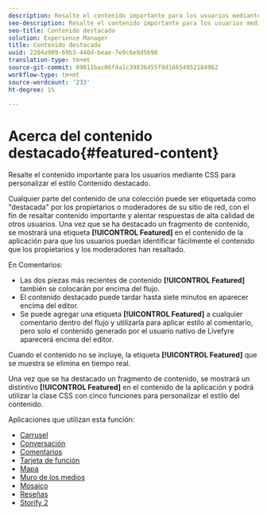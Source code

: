 ```yaml
---
description: Resalte el contenido importante para los usuarios mediante CSS para personalizar el estilo Contenido destacado.
seo-description: Resalte el contenido importante para los usuarios mediante CSS para personalizar el estilo Contenido destacado.
seo-title: Contenido destacado
solution: Experience Manager
title: Contenido destacado
uuid: 2204a989-69b3-440d-beae-7e9c6e9d5698
translation-type: tm+mt
source-git-commit: 09011bac06f4a1c39836455f9d16654952184962
workflow-type: tm+mt
source-wordcount: '233'
ht-degree: 1%

---
```



# Acerca del contenido destacado{#featured-content}

Resalte el contenido importante para los usuarios mediante CSS para personalizar el estilo Contenido destacado.

Cualquier parte del contenido de una colección puede ser etiquetada como &quot;destacada&quot; por los propietarios o moderadores de su sitio de red, con el fin de resaltar contenido importante y alentar respuestas de alta calidad de otros usuarios. Una vez que se ha destacado un fragmento de contenido, se mostrará una etiqueta **[!UICONTROL Featured]** en el contenido de la aplicación para que los usuarios puedan identificar fácilmente el contenido que los propietarios y los moderadores han resaltado.

En Comentarios:

* Las dos piezas más recientes de contenido **[!UICONTROL Featured]** también se colocarán por encima del flujo.
* El contenido destacado puede tardar hasta siete minutos en aparecer encima del editor.
* Se puede agregar una etiqueta **[!UICONTROL Featured]** a cualquier comentario dentro del flujo y utilizarla para aplicar estilo al comentario, pero solo el contenido generado por el usuario nativo de Livefyre aparecerá encima del editor.

Cuando el contenido no se incluye, la etiqueta **[!UICONTROL Featured]** que se muestra se elimina en tiempo real.

Una vez que se ha destacado un fragmento de contenido, se mostrará un distintivo **[!UICONTROL Featured]** en el contenido de la aplicación y podrá utilizar la clase CSS con cinco funciones para personalizar el estilo del contenido.

Aplicaciones que utilizan esta función:

* [Carrusel](/help/using/c-about-apps/c-carousel-app/c-carousel-app.md#c_carousel_app)
* [Conversación](/help/using/c-about-apps/c-chat-app/c-chat-app.md#c_chat_app)
* [Comentarios](/help/using/c-about-apps/c-comments/c-comments.md)
* [Tarjeta de función](/help/using/c-about-apps/c-feature-card-app/c-feature-card-app.md#c_feature_card_app)
* [Mapa](/help/using/c-about-apps/c-map-app/c-map-app.md#c_map_app)
* [Muro de los medios](/help/using/c-about-apps/c-media-wall-app/c-media-wall-app.md#c_media_wall_app)
* [Mosaico](/help/using/c-about-apps/c-mosaic-app/c-mosaic-app.md#c_mosaic_app)
* [Reseñas](/help/using/c-about-apps/c-reviews-app/c-reviews-app.md#c_reviews_app)
* [Storify 2](/help/using/c-about-apps/c-storify2/c-storify2.md#c_storify2)

